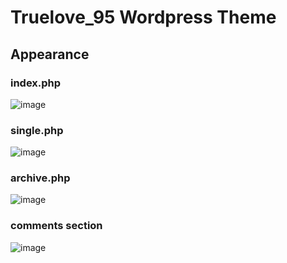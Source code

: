 # Truelove_95 Wordpress Theme

## Appearance
### index.php
![image](https://user-images.githubusercontent.com/74557154/184547128-f9c39e96-466a-400e-9239-f17e09987f28.png)

### single.php
![image](https://user-images.githubusercontent.com/74557154/184547153-3cd2469a-c3e4-425c-b3d1-755790781d2f.png)

### archive.php
![image](https://user-images.githubusercontent.com/74557154/184547405-9d20cd68-f210-4446-9c90-6ab6aba4e605.png)


### comments section
![image](https://user-images.githubusercontent.com/74557154/184547450-8de16c58-58cf-42d2-90e3-18817201c104.png)
